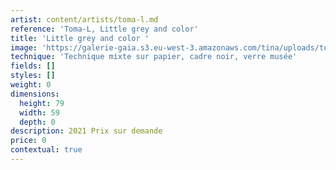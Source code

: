 ```yaml
---
artist: content/artists/toma-l.md
reference: 'Toma-L, Little grey and color'
title: 'Little grey and color '
image: 'https://galerie-gaia.s3.eu-west-3.amazonaws.com/tina/uploads/toma-l/2022110601-LittleGreyAndColor-76x56cm-D.jpg'
technique: 'Technique mixte sur papier, cadre noir, verre musée'
fields: []
styles: []
weight: 0
dimensions:
  height: 79
  width: 59
  depth: 0
description: 2021 Prix sur demande
price: 0
contextual: true
---
```


